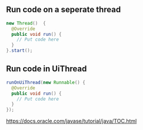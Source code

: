 
## Run code on a seperate thread

```java
new Thread()  {
  @Override
  public void run() {
    // Put code here
  }
}.start();
```

## Run code in UiThread

```java
runOnUiThread(new Runnable() {
  @Override
  public void run() {
    // Put code here
  }
});
```

https://docs.oracle.com/javase/tutorial/java/TOC.html
 